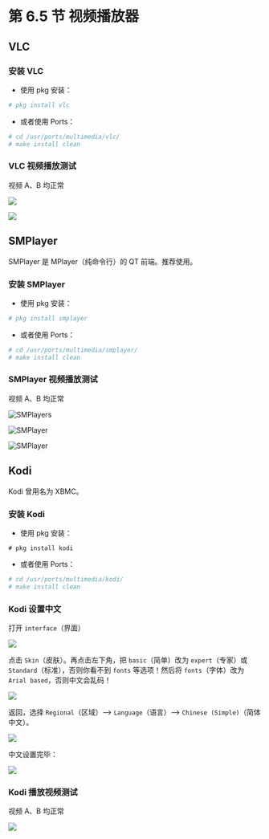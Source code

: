 # 第 6.5 节 视频播放器

## VLC

### 安装 VLC

- 使用 pkg 安装：
  
```sh
# pkg install vlc
```

- 或者使用 Ports：

```sh
# cd /usr/ports/multimedia/vlc/ 
# make install clean
```

### VLC 视频播放测试

视频 A、B 均正常

![](../.gitbook/assets/vlc1.png)

![](../.gitbook/assets/vlc2.png)

## SMPlayer

SMPlayer 是 MPlayer（纯命令行）的 QT 前端。推荐使用。

### 安装 SMPlayer

- 使用 pkg 安装：

```sh
# pkg install smplayer
```

- 或者使用 Ports：

```sh
# cd /usr/ports/multimedia/smplayer/ 
# make install clean
```

### SMPlayer 视频播放测试

视频 A、B 均正常

![SMPlayers](../.gitbook/assets/smplayer1.png)

![SMPlayer](../.gitbook/assets/smplayer2.png)

![SMPlayer](../.gitbook/assets/smplayer3.png)

## Kodi

Kodi 曾用名为 XBMC。

### 安装 Kodi 

- 使用 pkg 安装：
  
```
# pkg install kodi
```

- 或者使用 Ports：
  
```sh
# cd /usr/ports/multimedia/kodi/ 
# make install clean
```

### Kodi 设置中文

打开 `interface`（界面）

![](../.gitbook/assets/kodi1.png)

点击 `Skin`（皮肤）。再点击左下角，把 `basic`（简单）改为 `expert`（专家）或 `Standard`（标准），否则你看不到 `fonts` 等选项！然后将 `fonts`（字体）改为 `Arial based`，否则中文会乱码！

![](../.gitbook/assets/kodi3.png)

返回，选择 `Regional`（区域）——> `Language`（语言）——> `Chinese (Simple)`（简体中文）。

![](../.gitbook/assets/kodi2.png)

中文设置完毕：

![](../.gitbook/assets/kodi5.png)

### Kodi 播放视频测试

视频 A、B 均正常

![](../.gitbook/assets/kodi4.png)

